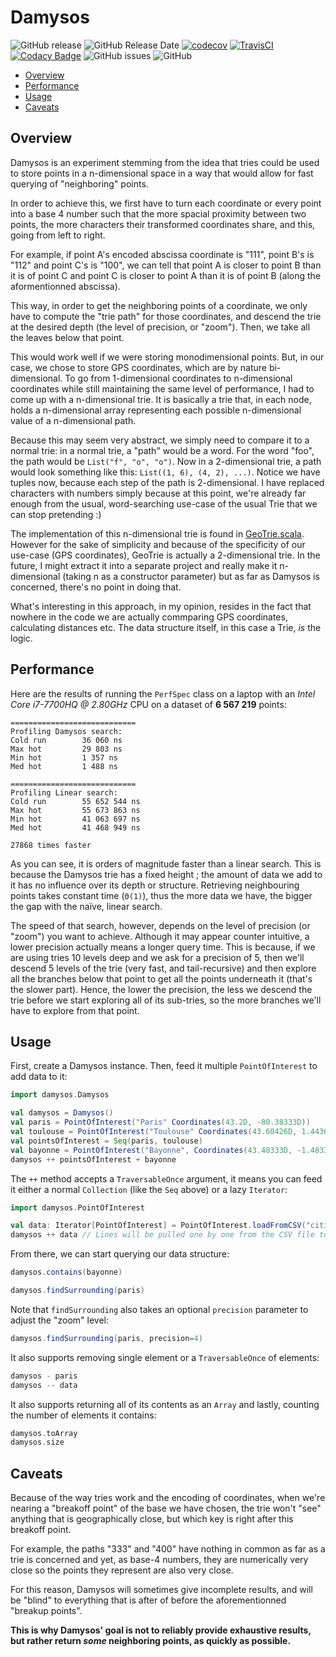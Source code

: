 # Damysos

![GitHub release](https://img.shields.io/github/release/Bertrand31/Damysos.svg)
![GitHub Release Date](https://img.shields.io/github/release-date/Bertrand31/Damysos.svg)
[![codecov](https://codecov.io/gh/Bertrand31/Damysos/branch/master/graph/badge.svg)](https://codecov.io/gh/Bertrand31/Damysos)
[![TravisCI](https://api.travis-ci.com/Bertrand31/Damysos.svg?branch=master)](https://travis-ci.com/Bertrand31/Damysos)
[![Codacy Badge](https://api.codacy.com/project/badge/Grade/b19c781500ef4434af54a6699892efcf)](https://www.codacy.com/app/bertrandjun/Damysos)
![GitHub issues](https://img.shields.io/github/issues/Bertrand31/Damysos.svg)
![GitHub](https://img.shields.io/github/license/Bertrand31/Damysos.svg)

- [Overview](#overview)
- [Performance](#performance)
- [Usage](#usage)
- [Caveats](#caveats)

## Overview

Damysos is an experiment stemming from the idea that tries could be used to store points in a
n-dimensional space in a way that would allow for fast querying of "neighboring" points.

In order to achieve this, we first have to turn each coordinate or every point into a base 4
number such that the more spacial proximity between two points, the more characters their
transformed coordinates share, and this, going from left to right.

For example, if point A's encoded abscissa coordinate is "111", point B's is "112" and point C's is
"100", we can tell that point A is closer to point B than it is of point C and point C is closer to
point A than it is of point B (along the aformentionned abscissa).

This way, in order to get the neighboring points of a coordinate, we only have to compute the
"trie path" for those coordinates, and descend the trie at the desired depth (the level of
precision, or "zoom"). Then, we take all the leaves below that point.

This would work well if we were storing monodimensional points. But, in our case, we chose to store
GPS coordinates, which are by nature bi-dimensional. To go from 1-dimensional coordinates to
n-dimensional coordinates while still maintaining the same level of performance, I had to come up
with a n-dimensional trie. It is basically a trie that, in each node, holds a n-dimensional array
representing each possible n-dimensional value of a n-dimensional path.

Because this may seem very abstract, we simply need to compare it to a normal trie: in a normal trie,
a "path" would be a word. For the word "foo", the path would be `List("f", "o", "o")`.
Now in a 2-dimensional trie, a path would look something like this: `List((1, 6), (4, 2), ...)`.
Notice we have tuples now, because each step of the path is 2-dimensional. I have replaced
characters with numbers simply because at this point, we're already far enough from the usual,
word-searching use-case of the usual Trie that we can stop pretending :)

The implementation of this n-dimensional trie is found in
[GeoTrie.scala](src/main/scala/damysos/GeoTrie.scala). However for the sake of simplicity and
because of the specificity of our use-case (GPS coordinates), GeoTrie is actually
a 2-dimensional trie. In the future, I might extract it into a separate project and really make it
n-dimensional (taking n as a constructor parameter) but as far as Damysos is concerned, there's no
point in doing that.

What's interesting in this approach, in my opinion, resides in the fact that nowhere in the code we
are actually commparing GPS coordinates, calculating distances etc. The data structure itself, in
this case a Trie, _is_ the logic.

## Performance

Here are the results of running the `PerfSpec` class on a laptop with an
_Intel Core i7-7700HQ @ 2.80GHz_ CPU on a dataset of **6 567 219** points:
```text
============================
Profiling Damysos search:
Cold run        36 060 ns
Max hot         29 803 ns
Min hot         1 357 ns
Med hot         1 488 ns

============================
Profiling Linear search:
Cold run        55 652 544 ns
Max hot         55 673 863 ns
Min hot         41 063 697 ns
Med hot         41 468 949 ns

27868 times faster
```
As you can see, it is orders of magnitude faster than a linear search. This is because the Damysos
trie has a fixed height ; the amount of data we add to it has no influence over its depth or
structure. Retrieving neighbouring points takes constant time (`Θ(1)`), thus the more data we have,
the bigger the gap with the naïve, linear search.

The speed of that search, however, depends on the level of precision (or "zoom") you want to
achieve.  Although it may appear counter intuitive, a lower precision actually means a longer query
time. This is because, if we are using tries 10 levels deep and we ask for a precision of 5, then
we'll descend 5 levels of the trie (very fast, and tail-recursive) and then explore all the branches
below that point to get all the points underneath it (that's the slower part).
Hence, the lower the precision, the less we descend the trie before we start exploring all of its
sub-tries, so the more branches we'll have to explore from that point.

## Usage

First, create a Damysos instance. Then, feed it multiple `PointOfInterest` to add data to it:
```scala
import damysos.Damysos

val damysos = Damysos()
val paris = PointOfInterest("Paris" Coordinates(43.2D, -80.38333D))
val toulouse = PointOfInterest("Toulouse" Coordinates(43.60426D, 1.44367D))
val pointsOfInterest = Seq(paris, toulouse)
val bayonne = PointOfInterest("Bayonne", Coordinates(43.48333D, -1.48333D))
damysos ++ pointsOfInterest + bayonne
```
The `++` method accepts a `TraversableOnce` argument, it means you can feed it either a normal
`Collection` (like the `Seq` above) or a lazy `Iterator`:
```scala
import damysos.PointOfInterest

val data: Iterator[PointOfInterest] = PointOfInterest.loadFromCSV("cities_world.csv")
damysos ++ data // Lines will be pulled one by one from the CSV file to be added to the Damysos
```
From there, we can start querying our data structure:
```scala
damysos.contains(bayonne)

damysos.findSurrounding(paris)
```
Note that `findSurrounding` also takes an optional `precision` parameter to adjust the "zoom" level:
```scala
damysos.findSurrounding(paris, precision=4)
```
It also supports removing single element or a `TraversableOnce` of elements:
```scala
damysos - paris
damysos -- data
```
It also supports returning all of its contents as an `Array` and lastly, counting the number of
elements it contains:
```scala
damysos.toArray
damysos.size
```

## Caveats

Because of the way tries work and the encoding of coordinates, when we're nearing a "breakoff point"
of the base we have chosen, the trie won't "see" anything that is geographically close, but
which key is right after this breakoff point.

For example, the paths "333" and "400" have nothing in common as far as a trie is concerned and yet,
as base-4 numbers, they are numerically very close so the points they represent are also very close.

For this reason, Damysos will sometimes give incomplete results, and will be "blind" to everything
that is after of before the aforementionned "breakup points".

**This is why Damysos' goal is not to reliably provide exhaustive results, but rather return _some_
neighboring points, as quickly as possible.**
